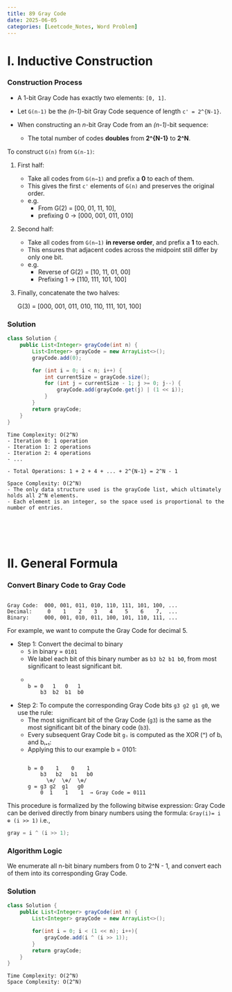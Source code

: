 ```yaml
---
title: 89 Gray Code
date: 2025-06-05
categories: [Leetcode_Notes, Word Problem]
---
```

# I. Inductive Construction
### Construction Process
- A 1-bit Gray Code has exactly two elements: ```[0, 1]```.

- Let ```G(n-1)``` be the *(n-1)*-bit Gray Code sequence of length ```c' = 2^{N-1}```.
- When constructing an *n*-bit Gray Code from an *(n-1)*-bit sequence:
   - The total number of codes **doubles** from **2^{N-1}** to **2^N**.
   
To construct ```G(n)``` from ```G(n-1)```:
1. First half:
    - Take all codes from ```G(n−1)``` and prefix a **0** to each of them.
    - This gives the first ```c'``` elements of ```G(n)``` and preserves the original order.
    - e.g.
      - From G(2) = [00, 01, 11, 10], 
      - prefixing 0 → [000, 001, 011, 010]

2. Second half:
    - Take all codes from ```G(n−1)``` **in reverse order**, and prefix a **1** to each.
    - This ensures that adjacent codes across the midpoint still differ by only one bit.
    - e.g. 
      - Reverse of G(2) = [10, 11, 01, 00]
      - Prefixing 1 → [110, 111, 101, 100]
3. Finally, concatenate the two halves:
    
    G(3) = [000, 001, 011, 010, 110, 111, 101, 100]
### Solution
```java
class Solution {
    public List<Integer> grayCode(int n) {
        List<Integer> grayCode = new ArrayList<>();
        grayCode.add(0);

        for (int i = 0; i < n; i++) {
            int currentSize = grayCode.size();
            for (int j = currentSize - 1; j >= 0; j--) {
                grayCode.add(grayCode.get(j) | (1 << i));
            }
        }
        return grayCode;
    }
}
```

```
Time Complexity: O(2^N)
- Iteration 0: 1 operation
- Iteration 1: 2 operations
- Iteration 2: 4 operations
- ...

- Total Operations: 1 + 2 + 4 + ... + 2^{N-1} = 2^N - 1

Space Complexity: O(2^N)
- The only data structure used is the grayCode list, which ultimately holds all 2^N elements.
- Each element is an integer, so the space used is proportional to the number of entries.
```

<br>
<br>  
<br>

# II. General Formula
### Convert Binary Code to Gray Code


```text

Gray Code:  000, 001, 011, 010, 110, 111, 101, 100, ...
Decimal:     0    1    2    3    4    5    6    7,  ...
Binary:     000, 001, 010, 011, 100, 101, 110, 111, ...
```

For example, we want to compute the Gray Code for decimal 5.
- Step 1: Convert the decimal to binary
  - ```5``` in binary = ```0101```
  - We label each bit of this binary number as ```b3 b2 b1 b0```, from most significant to least significant bit.
  - ```text

    b = 0   1   0   1
        b3  b2  b1  b0
    ```
- Step 2: To compute the corresponding Gray Code bits ```g3 g2 g1 g0```, we use the rule:
  - The most significant bit of the Gray Code (```g3```) is the same as the most significant bit of the binary code (```b3```).
  - Every subsequent Gray Code bit ```gᵢ``` is computed as the XOR (^) of bᵢ and bᵢ₊₁: 
  - Applying this to our example b = 0101:
    ```
    
    b = 0    1    0    1
        b3   b2   b1   b0
          \⊕/  \⊕/  \⊕/
    g = g3 g2  g1   g0
        0  1    1    1  → Gray Code = 0111
    ```

This procedure is formalized by the following bitwise expression:
Gray Code can be derived directly from binary numbers using the formula: ```Gray(i)= i ⊕ (i >> 1)``` i.e., 
```java
gray = i ^ (i >> 1);
```
### Algorithm Logic
We enumerate all n-bit binary numbers from 0 to 2^N - 1, and convert each of them into its corresponding Gray Code.

### Solution
```java
class Solution {
    public List<Integer> grayCode(int n) {
        List<Integer> grayCode = new ArrayList<>();

        for(int i = 0; i < (1 << n); i++){
            grayCode.add(i ^ (i >> 1));
        }
        return grayCode;
    }
}
```
```
Time Complexity: O(2^N)
Space Complexity: O(2^N)
```
